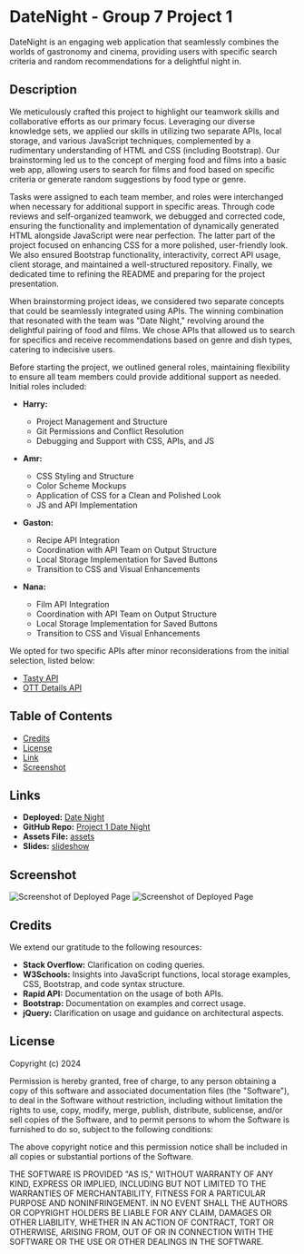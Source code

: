 # DateNight - Group 7 Project 1

DateNight is an engaging web application that seamlessly combines the worlds of gastronomy and cinema, providing users with specific search criteria and random recommendations for a delightful night in.

## Description

We meticulously crafted this project to highlight our teamwork skills and collaborative efforts as our primary focus. Leveraging our diverse knowledge sets, we applied our skills in utilizing two separate APIs, local storage, and various JavaScript techniques, complemented by a rudimentary understanding of HTML and CSS (including Bootstrap). Our brainstorming led us to the concept of merging food and films into a basic web app, allowing users to search for films and food based on specific criteria or generate random suggestions by food type or genre. 

Tasks were assigned to each team member, and roles were interchanged when necessary for additional support in specific areas. Through code reviews and self-organized teamwork, we debugged and corrected code, ensuring the functionality and implementation of dynamically generated HTML alongside JavaScript were near perfection. The latter part of the project focused on enhancing CSS for a more polished, user-friendly look. We also ensured Bootstrap functionality, interactivity, correct API usage, client storage, and maintained a well-structured repository. Finally, we dedicated time to refining the README and preparing for the project presentation.

When brainstorming project ideas, we considered two separate concepts that could be seamlessly integrated using APIs. The winning combination that resonated with the team was "Date Night," revolving around the delightful pairing of food and films. We chose APIs that allowed us to search for specifics and receive recommendations based on genre and dish types, catering to indecisive users.

Before starting the project, we outlined general roles, maintaining flexibility to ensure all team members could provide additional support as needed. Initial roles included:

- **Harry:**
  - Project Management and Structure
  - Git Permissions and Conflict Resolution
  - Debugging and Support with CSS, APIs, and JS

- **Amr:**
  - CSS Styling and Structure
  - Color Scheme Mockups
  - Application of CSS for a Clean and Polished Look
  - JS and API Implementation

- **Gaston:**
  - Recipe API Integration
  - Coordination with API Team on Output Structure
  - Local Storage Implementation for Saved Buttons
  - Transition to CSS and Visual Enhancements

- **Nana:**
  - Film API Integration
  - Coordination with API Team on Output Structure
  - Local Storage Implementation for Saved Buttons
  - Transition to CSS and Visual Enhancements

We opted for two specific APIs after minor reconsiderations from the initial selection, listed below:

- [Tasty API](https://rapidapi.com/apidojo/api/tasty)
- [OTT Details API](https://rapidapi.com/gox-ai-gox-ai-default/api/ott-details)

## Table of Contents

* [Credits](#credits)
* [License](#license)
* [Link](#link)
* [Screenshot](#screenshot)

## Links

* **Deployed:** [Date Night](https://hpro97.github.io/DateNight/)
* **GitHub Repo:** [Project 1 Date Night](https://github.com/hpro97/DateNight)
* **Assets File:** [assets](https://github.com/hpro97/DateNight/tree/main/assets)
* **Slides:** [slideshow](https://docs.google.com/presentation/d/e/2PACX-1vSVAdiR41x7UrWyeAROr3MmhAT_F5cg21vnzI3zR6jCaoxBDPHQR9FKXrYffSUqRZMiwy3trHFrr3nT/pub?start=false&loop=false&delayms=3000)

## Screenshot

![Screenshot of Deployed Page](./) <!--- fill in later --->
![Screenshot of Deployed Page](./) <!--- fill in later --->

## Credits

We extend our gratitude to the following resources:

* **Stack Overflow:** Clarification on coding queries.
* **W3Schools:** Insights into JavaScript functions, local storage examples, CSS, Bootstrap, and code syntax structure.
* **Rapid API:** Documentation on the usage of both APIs.
* **Bootstrap:** Documentation on examples and correct usage.
* **jQuery:** Clarification on usage and guidance on architectural aspects.

## License

Copyright (c) 2024

Permission is hereby granted, free of charge, to any person obtaining a copy
of this software and associated documentation files (the "Software"), to deal
in the Software without restriction, including without limitation the rights
to use, copy, modify, merge, publish, distribute, sublicense, and/or sell
copies of the Software, and to permit persons to whom the Software is
furnished to do so, subject to the following conditions:

The above copyright notice and this permission notice shall be included in all
copies or substantial portions of the Software.

THE SOFTWARE IS PROVIDED "AS IS," WITHOUT WARRANTY OF ANY KIND, EXPRESS OR
IMPLIED, INCLUDING BUT NOT LIMITED TO THE WARRANTIES OF MERCHANTABILITY,
FITNESS FOR A PARTICULAR PURPOSE AND NONINFRINGEMENT. IN NO EVENT SHALL THE
AUTHORS OR COPYRIGHT HOLDERS BE LIABLE FOR ANY CLAIM, DAMAGES OR OTHER
LIABILITY, WHETHER IN AN ACTION OF CONTRACT, TORT OR OTHERWISE, ARISING FROM,
OUT OF OR IN CONNECTION WITH THE SOFTWARE OR THE USE OR OTHER DEALINGS IN THE
SOFTWARE.
